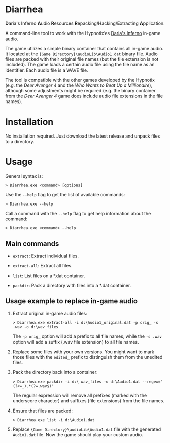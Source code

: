 # Diarrhea

**D**aria's **I**nferno **A**udio **R**esources **R**epacking/**H**acking/**E**xtracting **A**pplication.

A command-line tool to work with the Hypnotix’es [Daria's Inferno](https://en.wikipedia.org/wiki/Daria%27s_Inferno) in-game audio.

The game utilizes a simple binary container that contains all in-game audio. It located at the `{Game Directory}\audioLib\Audio1.dat` binary file. Audio files are packed with their original file names (but the file extension is not included). The game loads a certain audio file using the file name as an identifier. Each audio file is a WAVE file.

The tool is compatible with the other games developed by the Hypnotix (e.g. the *Deer Avenger 4* and the *Who Wants to Beat Up a Millionaire*), although some adjustments might be required (e.g. the binary container from the *Deer Avenger 4* game does include audio file extensions in the file names).

# Installation

No installation required. Just download the latest release and unpack files to a directory.

# Usage

General syntax is:

    > Diarrhea.exe <command> [options]

Use the `--help` flag to get the list of available commands:

    > Diarrhea.exe --help

Call a command with the `--help` flag to get help information about the command:

    > Diarrhea.exe <command> --help

## Main commands

  * `extract`:        Extract individual files.

  * `extract-all`:    Extract all files.

  * `list`:           List files on a *.dat container.

  * `packdir`:        Pack a directory with files into a *.dat container.

## Usage example to replace in-game audio

1.	Extract original in-game audio files:

        > Diarrhea.exe extract-all -i d:\Audio1_original.dat -p orig_ -s .wav -o d:\wav_files

    The `-p orig_` option will add a prefix to all file names, while the `-s .wav` option will add a suffix (.wav file extension) to all file names.

2.	Replace some files with your own versions. You might want to mark those files with the `edited_` prefix to distinguish them from the unedited files.

3.	Pack the directory back into a container:

        > Diarrhea.exe packdir -i d:\ wav_files -o d:\Audio1.dat --regex="(?<=_).*(?=.wav$)"

    The regular expression will remove all prefixes (marked with the underscore character) and suffixes (file extensions) from the file names.

4.	Ensure that files are packed:

        > Diarrhea.exe list -i d:\Audio1.dat

5.	Replace `{Game Directory}\audioLib\Audio1.dat` file with the generated `Audio1.dat` file. Now the game should play your custom audio.
